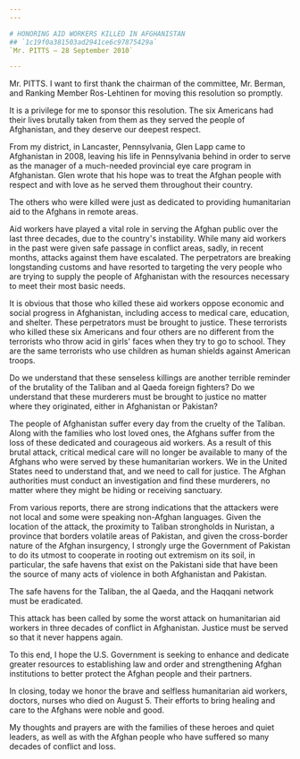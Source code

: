 ```yaml
---
---

# HONORING AID WORKERS KILLED IN AFGHANISTAN
## `1c19f0a381503ad2941ce6c97875429a`
`Mr. PITTS — 28 September 2010`

---
```



Mr. PITTS. I want to first thank the chairman of the committee, Mr. 
Berman, and Ranking Member Ros-Lehtinen for moving this resolution so 
promptly.

It is a privilege for me to sponsor this resolution. The six 
Americans had their lives brutally taken from them as they served the 
people of Afghanistan, and they deserve our deepest respect.

From my district, in Lancaster, Pennsylvania, Glen Lapp came to 
Afghanistan in 2008, leaving his life in Pennsylvania behind in order 
to serve as the manager of a much-needed provincial eye care program in 
Afghanistan. Glen wrote that his hope was to treat the Afghan people 
with respect and with love as he served them throughout their country.

The others who were killed were just as dedicated to providing 
humanitarian aid to the Afghans in remote areas.

Aid workers have played a vital role in serving the Afghan public 
over the last three decades, due to the country's instability. While 
many aid workers in the past were given safe passage in conflict areas, 
sadly, in recent months, attacks against them have escalated. The 
perpetrators are breaking longstanding customs and have resorted to 
targeting the very people who are trying to supply the people of 
Afghanistan with the resources necessary to meet their most basic 
needs.

It is obvious that those who killed these aid workers oppose economic 
and social progress in Afghanistan, including access to medical care, 
education, and shelter. These perpetrators must be brought to justice. 
These terrorists who killed these six Americans and four others are no 
different from the terrorists who throw acid in girls' faces when they 
try to go to school. They are the same terrorists who use children as 
human shields against American troops.

Do we understand that these senseless killings are another terrible 
reminder of the brutality of the Taliban and al Qaeda foreign fighters? 
Do we understand that these murderers must be brought to justice no 
matter where they originated, either in Afghanistan or Pakistan?

The people of Afghanistan suffer every day from the cruelty of the 
Taliban. Along with the families who lost loved ones, the Afghans 
suffer from the loss of these dedicated and courageous aid workers. As 
a result of this brutal attack, critical medical care will no longer be 
available to many of the Afghans who were served by these humanitarian 
workers. We in the United States need to understand that, and we need 
to call for justice. The Afghan authorities must conduct an 
investigation and find these murderers, no matter where they might be 
hiding or receiving sanctuary.

From various reports, there are strong indications that the attackers 
were not local and some were speaking non-Afghan languages. Given the 
location of the attack, the proximity to Taliban strongholds in 
Nuristan, a province that borders volatile areas of Pakistan, and given 
the cross-border nature of the Afghan insurgency, I strongly urge the 
Government of Pakistan to do its utmost to cooperate in rooting out 
extremism on its soil, in particular, the safe havens that exist on the 
Pakistani side that have been the source of many acts of violence in 
both Afghanistan and Pakistan.

The safe havens for the Taliban, the al Qaeda, and the Haqqani 
network must be eradicated.

This attack has been called by some the worst attack on humanitarian 
aid workers in three decades of conflict in Afghanistan. Justice must 
be served so that it never happens again.

To this end, I hope the U.S. Government is seeking to enhance and 
dedicate greater resources to establishing law and order and 
strengthening Afghan institutions to better protect the Afghan people 
and their partners.

In closing, today we honor the brave and selfless humanitarian aid 
workers, doctors, nurses who died on August 5. Their efforts to bring 
healing and care to the Afghans were noble and good.

My thoughts and prayers are with the families of these heroes and 
quiet leaders, as well as with the Afghan people who have suffered so 
many decades of conflict and loss.